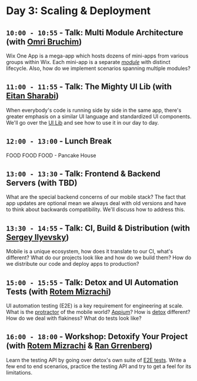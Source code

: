 # Day 3: Scaling & Deployment

## `10:00 - 10:55` - Talk: Multi Module Architecture (with [Omri Bruchim](mailto:omrib@wix.com))
Wix One App is a mega-app which hosts dozens of mini-apps from various groups within Wix. Each mini-app is a separate [*module*](https://github.com/wix-private/wix-react-native-framework/blob/master/modules.md) with distinct lifecycle. Also, how do we implement scenarios spanning multiple modules?



## `11:00 - 11:55` - Talk: The Mighty UI Lib (with [Eitan Sharabi](mailto:ethans@wix.com))
When everybody's code is running side by side in the same app, there's greater emphasis on a similar UI language and standardized UI components. We'll go over the [UI Lib](https://github.com/wix-private/wix-react-native-ui-lib) and see how to use it in our day to day.

## `12:00 - 13:00` - Lunch Break
FOOD FOOD FOOD - Pancake House


## `13:00 - 13:30` - Talk: Frontend & Backend Servers (with TBD)
What are the special backend concerns of our mobile stack? The fact that app updates are optional mean we always deal with old versions and have to think about backwards compatibility. We'll discuss how to address this.


## `13:30 - 14:55` - Talk: CI, Build & Distribution (with [Sergey Ilyevsky](mailto:sergeyi@wix.com))
Mobile is a unique ecosystem, how does it translate to our CI, what's different? What do our projects look like and how do we build them? How do we distribute our code and deploy apps to production?



## `15:00 - 15:55` - Talk: Detox and UI Automation Tests (with [Rotem Mizrachi](mailto:rotemm@wix.com ))
UI automation testing (E2E) is a key requirement for engineering at scale. What is the [protractor](http://www.protractortest.org) of the mobile world? [Appium](http://appium.io)? How is [detox](https://github.com/wix/detox) different? How do we deal with flakiness? What do tests look like?



## `16:00 - 18:00` - Workshop: Detoxify Your Project (with [Rotem Mizrachi](mailto:rotemm@wix.com) & [Ran Grrenberg](mailto:rang@wix.com))
Learn the testing API by going over detox's own suite of [E2E tests](https://github.com/wix/detox/tree/master/detox/test/e2e). Write a few end to end scenarios, practice the testing API and try to get a feel for its limitations.

